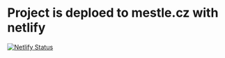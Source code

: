 # Project is deploed to mestle.cz with netlify

[![Netlify Status](https://api.netlify.com/api/v1/badges/9e3e535e-ae8e-482e-afb4-9b416e0881aa/deploy-status)](https://app.netlify.com/sites/lustrous-puffpuff-c8e9da/deploys)

